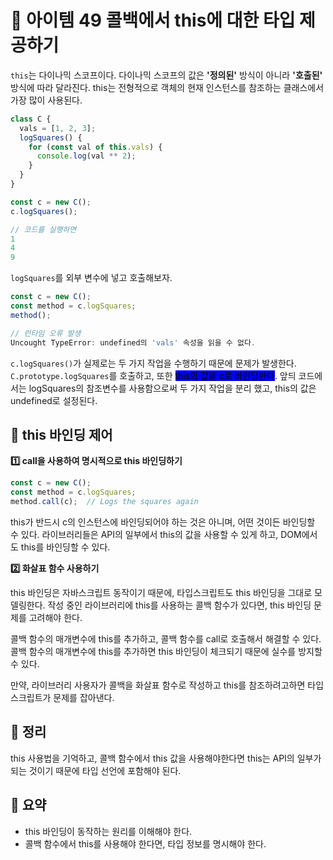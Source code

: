 # 📎 아이템 49 콜백에서 this에 대한 타입 제공하기

`this`는 다이나믹 스코프이다. 다이나믹 스코프의 값은 **'정의된'** 방식이 아니라 **'호출된'** 방식에 따라 달라진다. this는 전형적으로 객체의 현재 인스턴스를 참조하는 클래스에서 가장 많이 사용된다.

```typescript
class C {
  vals = [1, 2, 3];
  logSquares() {
    for (const val of this.vals) {
      console.log(val ** 2);
    }
  }
}

const c = new C();
c.logSquares();

// 코드를 실행하면
1
4
9
```

`logSquares`를 외부 변수에 넣고 호출해보자.

```typescript
const c = new C();
const method = c.logSquares;
method();

// 런타임 오류 발생
Uncought TypeError: undefined의 'vals' 속성을 읽을 수 없다.
```

`c.logSquares()`가 실제로는 두 가지 작업을 수행하기 때문에 문제가 발생한다. `C.prototype.logSquares`를 호출하고, 또한 <mark style="background-color:blue;">this의 값을 c로 바인딩한다</mark>. 앞듸 코드에서는 logSquares의 참조변수를 사용함으로써 두 가지 작업을 분리 했고, this의 값은 undefined로 설정된다.

## 🔗 this 바인딩 제어

**1️⃣ call을 사용하여 명시적으로 this 바인딩하기**

```typescript
const c = new C();
const method = c.logSquares;
method.call(c);  // Logs the squares again
```

this가 반드시 c의 인스턴스에 바인딩되어야 하는 것은 아니며, 어떤 것이든 바인딩할 수 있다. 라이브러리들은 API의 일부에서 this의 값을 사용할 수 있게 하고, DOM에서도 this를 바인딩할 수 있다.

**2️⃣ 화살표 함수 사용하기**

this 바인딩은 자바스크립트 동작이기 때문에, 타입스크립트도 this 바인딩을 그대로 모델링한다. 작성 중인 라이브러리에 this를 사용하는 콜백 함수가 있다면, this 바인딩 문제를 고려해야 한다.

콜백 함수의 매개변수에 this를 추가하고, 콜백 함수를 call로 호출해서 해결할 수 있다. 콜백 함수의 매개변수에 this를 추가하면 this 바인딩이 체크되기 때문에 실수를 방지할 수 있다.

만약, 라이브러리 사용자가 콜백을 화살표 함수로 작성하고 this를 참조하려고하면 타입스크립트가 문제를 잡아낸다.&#x20;

## 📍 정리

this 사용법을 기억하고, 콜백 함수에서 this 값을 사용해야한다면 this는 API의 일부가 되는 것이기 때문에 타입 선언에 포함해야 된다.

## 📍 요약

* this 바인딩이 동작하는 원리를 이해해야 한다.
* 콜백 함수에서 this를 사용해야 한다면, 타입 정보를 명시해야 한다.
